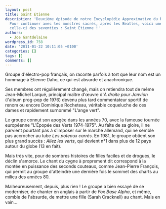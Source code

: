 ```yaml
---
layout: post
title: Saint Etienne
description: 'Deuxième épisode de notre Encyclopédie Approximative du Rock and Roll.
  Pour continuer avec les monstres sacrés, après les Beatles, voici une grosse pointure,
  celle-ci des seventies : Saint Etienne !'
authors:
  - Joe Gantdelaine
wordpress_id: 758
date: '2011-01-22 10:11:05 +0100'
categories: []
tags: []
comments: []
---
```

Groupe d'électro-pop français, on raconte parfois à tort que leur nom est un hommage à Étienne Daho, ce qui est absurde et anachronique.

Ses membres ont régulièrement changé, mais on retiendra tout de même Jean-Michel Larqué, principal maître d'œuvre d'*A droite pour Janvion* (l'album prog-pop de 1976) devenu plus tard commentateur sportif de renom ou encore Dominique Rocheteau, véritable coqueluche de ces dames et rapidement surnommé "L'ange vert".

Le groupe connut son apogée dans les années 70, avec la fameuse tournée européenne "L'Épopée des Verts 1974-1975". Au faîte de sa gloire, il ne parvient pourtant pas à s'imposer sur le marché allemand, qui ne semble pas accrocher au tube *Les poteaux carrés*. En 1981, le groupe obtient son plus grand succès : *Allez les verts*, qui devient n°1 dans plus de 12 pays autour du globe (13 en fait).

Mais très vite, pour de sombres histoires de filles faciles et de drogues, le déclin s'amorce. Le chant du cygne à proprement dit correspond à la montée en puissance des seconds couteaux, comme Jean-Pierre François, qui permit au groupe d'atteindre une dernière fois le sommet des charts au milieu des années 80. 

Malheureusement, depuis, plus rien ! Le groupe a bien essayé de se moderniser, de chanter en anglais à partir de *Fox Base Alpha*, et même, comble de l'absurde, de mettre une fille (Sarah Cracknell) au chant. Mais en vain...
